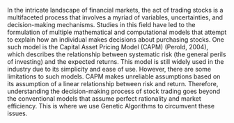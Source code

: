 In the intricate landscape of financial markets, the act of trading stocks is a multifaceted process that involves a myriad of variables, uncertainties, and
decision-making mechanisms. Studies in this field have led to the formulation of multiple mathematical and computational models that attempt to explain
how an individual makes decisions about purchasing stocks. One such model is the Capital Asset Pricing Model (CAPM) (Perold, 2004), which describes the
relationship between systematic risk (the general perils of investing) and the expected returns. This model is still widely used in the industry due to its
simplicity and ease of use. However, there are some limitations to such models. CAPM makes unreliable assumptions based on its assumption of a linear
relationship between risk and return. Therefore, understanding the decision-making process of stock trading goes beyond the conventional models that
assume perfect rationality and market efficiency.
This is where we use Genetic Algorithms to circumvent these issues.
